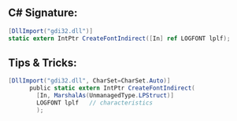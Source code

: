 
## C# Signature:
```cs
[DllImport("gdi32.dll")]
static extern IntPtr CreateFontIndirect([In] ref LOGFONT lplf);
```

## Tips & Tricks:
```cs
[DllImport("gdi32.dll", CharSet=CharSet.Auto)]
      public static extern IntPtr CreateFontIndirect(
        [In, MarshalAs(UnmanagedType.LPStruct)]
        LOGFONT lplf   // characteristics
        );
```
